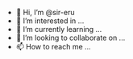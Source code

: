 - 👋 Hi, I’m @sir-eru
- 👀 I’m interested in ...
- 🌱 I’m currently learning ...
- 💞️ I’m looking to collaborate on ...
- 📫 How to reach me ...

<!---
sir-eru/sir-eru is a ✨ special ✨ repository because its `README.md` (this file) appears on your GitHub profile.
You can click the Preview link to take a look at your changes.
--->
